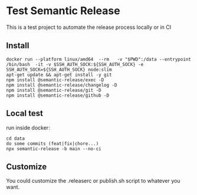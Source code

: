 # Test Semantic Release

This is a test project to automate the release process locally or in CI


## Install

```shell
docker run --platform linux/amd64  --rm   -v "$PWD":/data --entrypoint /bin/bash  -it -v $SSH_AUTH_SOCK:${SSH_AUTH_SOCK} -e SSH_AUTH_SOCK=${SSH_AUTH_SOCK} node:slim
apt-get update && apt-get install -y git
npm install @semantic-release/exec -D
npm install @semantic-release/changelog -D
npm install @semantic-release/git -D
npm install @semantic-release/github -D
```

## Local test

run inside docker:
```
cd data
do some commits (feat|fix|chore...)
npx semantic-release -b main --no-ci
```

## Customize

You could customize the .releaserc or publish.sh script to whatever you want.
